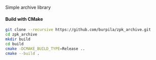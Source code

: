 Simple archive library

#### Build with CMake
```sh
git clone --recursive https://github.com/burpila/zpk_archive.git
cd zpk_archive
mkdir build
cd build
cmake -DCMAKE_BUILD_TYPE=Release ..
cmake --build .
```
